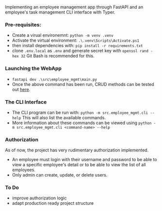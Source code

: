 Implementing an employee management app through FastAPI and an employee's task management CLI interface with Typer.

### Pre-requisites:

- Create a virual environemnt: `python -m venv .venv`
- Activate the virtual environment: `.\.venv\Scripts\Activate.ps1 `
- then install dependencies with: `pip install -r requirements.txt`
- clone `.env.local` as `.env` and generate secret key with `openssl rand -hex 32` Git Bash is recommended for this.

### Launching the WebApp

- `fastapi dev .\src\employee_mgmt\main.py`
- Once the above command has been run, CRUD methods can be tested out [here](http://127.0.0.1:8000/docs).

### The CLI Interface

- The CLI program can be run with: `python -m src.employee_mgmt.cli --help` This will also list the available commands.
- More information about these commands can be viewed using `python -m src.employee_mgmt.cli <command-name> --help`

### Authorization

As of now, the project has very rudimentary authorization implemented.

- An employee must login with their username and password to be able to view a specific employee's detail or to be able to view the list of all employees.
- Only admin can create, update, or delete users.

### To Do

- improve authorization logic
- adapt production ready project structure